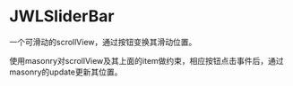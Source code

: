# JWLSliderBar
一个可滑动的scrollView，通过按钮变换其滑动位置。

使用masonry对scrollView及其上面的item做约束，相应按钮点击事件后，通过masonry的update更新其位置。
